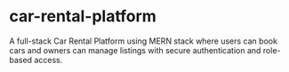 # car-rental-platform
A full-stack Car Rental Platform using MERN stack where users can book cars and owners can manage listings with secure authentication and role-based access.
